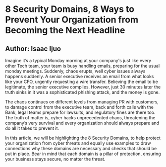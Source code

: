 <!DOCTYPE html>
<html lang="en">
<head>
    <meta charset="UTF-8">
    <meta name="viewport" content="width=device-width, initial-scale=1.0">
    <meta name="Isaac Ijuo">
    <meta name="8 Cyber Security Domains">
</head>
<body>

<h1> 8 Security Domains, 8 Ways to Prevent Your Organization from Becoming the Next Headline</h1>
<h2> Author: Isaac Ijuo</h2>
<div class="securityContainer"> 
<p>Imagine it’s a typical Monday morning at your company's just like every other Tech team, your team is busy handling emails, preparing for the usual monday meetings. Suddenly, chaos erupts, well cyber issues always happens suddenly. A senior executive receives an email from what looks like your CFO, urgently requesting a wire transfer. Believing the email to be legitimate, the senior executive complies. However, just 30 minutes later the truth sinks in it was a sophisticated phishing attack, and the money is gone.<br>

The chaos continues on different levels from managing PR with customers, to damage control from the executive team, back and forth calls with the Bank, legal teams prepare for lawsuits, and regulatory fines are there too. The truth of matter is, cyber hacks unprecedented chaos, threatening the company’s very survival and every organization should always prepare and do all it takes to prevent it. <br>

In this article, we will be highlighting the 8 Security Domains, to help protect your organization from cyber threats and equally use examples to draw connections why these domains are necessary and checks that should be put in place. Bear in mind that each domain is a pillar of protection, ensuring your business stays secure, no matter the threat. </p>
</div>
    
</body>
</html>